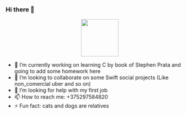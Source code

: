 ### Hi there 👋


<div id="header" align="center">
  <img src="https://media.giphy.com/media/M9gbBd9nbDrOTu1Mqx/giphy.gif" width="100"/>
</div>

- 🔭 I’m currently working on learning C by book of Stephen Prata and going to add some homework here
- 👯 I’m looking to collaborate on some Swift social projects (Like non_comercial uber and so on)
- 🤔 I’m looking for help with my first job
- 📫 How to reach me: +375297584820
- ⚡ Fun fact: cats and dogs are relatives

